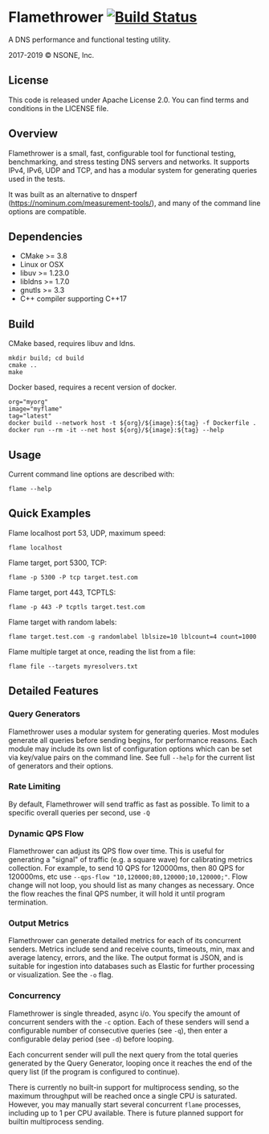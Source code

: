 Flamethrower [![Build Status](https://travis-ci.org/DNS-OARC/flamethrower.svg?branch=master)](https://travis-ci.org/DNS-OARC/flamethrower)
============

A DNS performance and functional testing utility.

2017-2019 © NSONE, Inc.

License
-------
This code is released under Apache License 2.0. You can find terms and conditions in the LICENSE file.


Overview
--------

Flamethrower is a small, fast, configurable tool for functional testing, benchmarking, and stress testing DNS servers and networks. It supports IPv4, IPv6, UDP and TCP, and has a modular system for generating queries used in the tests.

It was built as an alternative to dnsperf (https://nominum.com/measurement-tools/), and many of the command line options are compatible.

Dependencies
------------

* CMake >= 3.8
* Linux or OSX
* libuv >= 1.23.0
* libldns >= 1.7.0
* gnutls >= 3.3
* C++ compiler supporting C++17

Build
-----

CMake based, requires libuv and ldns.
```
mkdir build; cd build
cmake ..
make
```

Docker based, requires a recent version of docker.
```
org="myorg"
image="myflame"
tag="latest"
docker build --network host -t ${org}/${image}:${tag} -f Dockerfile .
docker run --rm -it --net host ${org}/${image}:${tag} --help
```

Usage
-----

Current command line options are described with:

```
flame --help
```

Quick Examples
--------

Flame localhost port 53, UDP, maximum speed:
```
flame localhost
```

Flame target, port 5300, TCP:
```
flame -p 5300 -P tcp target.test.com
```

Flame target, port 443, TCPTLS:
```
flame -p 443 -P tcptls target.test.com
```

Flame target with random labels:
```
flame target.test.com -g randomlabel lblsize=10 lblcount=4 count=1000
```

Flame multiple target at once, reading the list from a file:
```
flame file --targets myresolvers.txt
```

Detailed Features
-----------------

### Query Generators

 Flamethrower uses a modular system for generating queries. Most modules generate all queries before sending begins, for performance reasons.
 Each module may include its own list of configuration options which can be set via key/value pairs on the command line.
 See full `--help` for the current list of generators and their options.

### Rate Limiting

 By default, Flamethrower will send traffic as fast as possible. To limit to a specific overall queries per second, use `-Q`

### Dynamic QPS Flow

 Flamethrower can adjust its QPS flow over time. This is useful for generating a "signal" of traffic (e.g. a square wave) for calibrating metrics collection. For example, to send 10 QPS for 120000ms, then 80 QPS for 120000ms, etc use `--qps-flow "10,120000;80,120000;10,120000;"`. Flow change will not loop, you should list as many changes as necessary. Once the flow reaches the final QPS number, it will hold it until program termination.

### Output Metrics

 Flamethrower can generate detailed metrics for each of its concurrent senders. Metrics include send and receive counts, timeouts, min, max and average latency, errors, and the like. The output format is JSON, and is suitable for ingestion into databases such as Elastic for further processing or visualization. See the `-o` flag.

### Concurrency

 Flamethrower is single threaded, async i/o. You specify the amount of concurrent senders with the `-c` option. Each of these senders will send a configurable number of consecutive queries (see `-q`), then enter a configurable delay period (see `-d`) before looping.

 Each concurrent sender will pull the next query from the total queries generated by the Query Generator, looping once it reaches the end of the query list (if the program is configured to continue).

 There is currently no built-in support for multiprocess sending, so the maximum throughput will be reached once a single CPU is saturated. However, you may manually start several concurrent `flame` processes, including up to 1 per CPU available. There is future planned support for builtin multiprocess sending.



